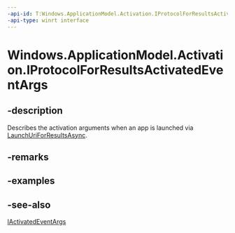 ```yaml
---
-api-id: T:Windows.ApplicationModel.Activation.IProtocolForResultsActivatedEventArgs
-api-type: winrt interface
---
```


<!-- Interface syntax.
public interface IProtocolForResultsActivatedEventArgs : Windows.ApplicationModel.Activation.IActivatedEventArgs
-->

# Windows.ApplicationModel.Activation.IProtocolForResultsActivatedEventArgs

## -description
Describes the activation arguments when an app is launched via [LaunchUriForResultsAsync](../windows.system/launcher_launchuriforresultsasync.md).

## -remarks

## -examples

## -see-also
[IActivatedEventArgs](iactivatedeventargs.md)